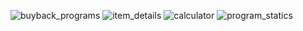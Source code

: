 ![buyback_programs](/uploads/5ed1638501915e936d2e8177f4580da1/buyback_programs.png)
![item_details](/uploads/d124c70b15b36490c79b907fa25f768d/item_details.png)
![calculator](/uploads/47726510c6d6effa0e856e5ad5ca1688/calculator.png)
![program_statics](/uploads/e370ec69a3d050ecff4c4e7a19ec8849/program_statics.png)
